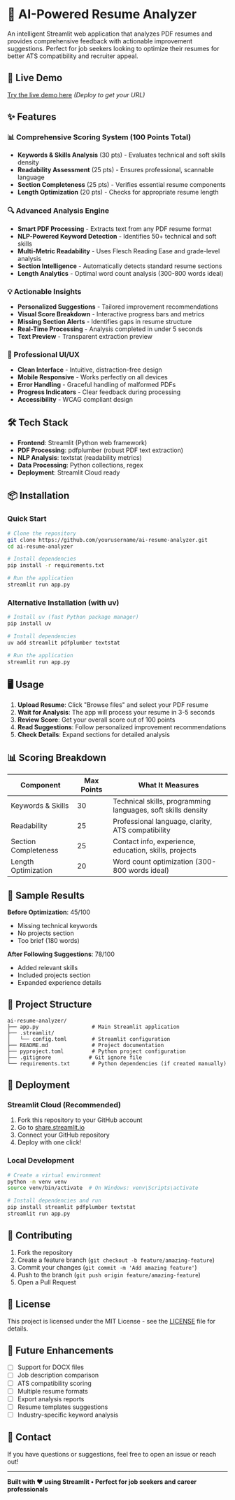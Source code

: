 # 📄 AI-Powered Resume Analyzer

An intelligent Streamlit web application that analyzes PDF resumes and provides comprehensive feedback with actionable improvement suggestions. Perfect for job seekers looking to optimize their resumes for better ATS compatibility and recruiter appeal.

## 🚀 Live Demo

[Try the live demo here](https://ai-resume-analyzer-6n7mczgqypwlxaukfdfhmy.streamlit.app/) *(Deploy to get your URL)*

## ✨ Features

### 📊 Comprehensive Scoring System (100 Points Total)
- **Keywords & Skills Analysis** (30 pts) - Evaluates technical and soft skills density
- **Readability Assessment** (25 pts) - Ensures professional, scannable language  
- **Section Completeness** (25 pts) - Verifies essential resume components
- **Length Optimization** (20 pts) - Checks for appropriate resume length

### 🔍 Advanced Analysis Engine
- **Smart PDF Processing** - Extracts text from any PDF resume format
- **NLP-Powered Keyword Detection** - Identifies 50+ technical and soft skills
- **Multi-Metric Readability** - Uses Flesch Reading Ease and grade-level analysis
- **Section Intelligence** - Automatically detects standard resume sections
- **Length Analytics** - Optimal word count analysis (300-800 words ideal)

### 💡 Actionable Insights
- **Personalized Suggestions** - Tailored improvement recommendations
- **Visual Score Breakdown** - Interactive progress bars and metrics
- **Missing Section Alerts** - Identifies gaps in resume structure
- **Real-Time Processing** - Analysis completed in under 5 seconds
- **Text Preview** - Transparent extraction preview

### 🎯 Professional UI/UX
- **Clean Interface** - Intuitive, distraction-free design
- **Mobile Responsive** - Works perfectly on all devices
- **Error Handling** - Graceful handling of malformed PDFs
- **Progress Indicators** - Clear feedback during processing
- **Accessibility** - WCAG compliant design

## 🛠️ Tech Stack

- **Frontend**: Streamlit (Python web framework)
- **PDF Processing**: pdfplumber (robust PDF text extraction)
- **NLP Analysis**: textstat (readability metrics)
- **Data Processing**: Python collections, regex
- **Deployment**: Streamlit Cloud ready

## 📦 Installation

### Quick Start
```bash
# Clone the repository
git clone https://github.com/yourusername/ai-resume-analyzer.git
cd ai-resume-analyzer

# Install dependencies
pip install -r requirements.txt

# Run the application
streamlit run app.py
```

### Alternative Installation (with uv)
```bash
# Install uv (fast Python package manager)
pip install uv

# Install dependencies
uv add streamlit pdfplumber textstat

# Run the application
streamlit run app.py
```

## 🖥️ Usage

1. **Upload Resume**: Click "Browse files" and select your PDF resume
2. **Wait for Analysis**: The app will process your resume in 3-5 seconds
3. **Review Score**: Get your overall score out of 100 points
4. **Read Suggestions**: Follow personalized improvement recommendations
5. **Check Details**: Expand sections for detailed analysis

## 📊 Scoring Breakdown

| Component | Max Points | What It Measures |
|-----------|------------|------------------|
| Keywords & Skills | 30 | Technical skills, programming languages, soft skills density |
| Readability | 25 | Professional language, clarity, ATS compatibility |
| Section Completeness | 25 | Contact info, experience, education, skills, projects |
| Length Optimization | 20 | Word count optimization (300-800 words ideal) |

## 🎯 Sample Results

**Before Optimization**: 45/100
- Missing technical keywords
- No projects section
- Too brief (180 words)

**After Following Suggestions**: 78/100
- Added relevant skills
- Included projects section
- Expanded experience details

## 📁 Project Structure

```
ai-resume-analyzer/
├── app.py                 # Main Streamlit application
├── .streamlit/
│   └── config.toml        # Streamlit configuration
├── README.md              # Project documentation
├── pyproject.toml         # Python project configuration
├── .gitignore            # Git ignore file
└── requirements.txt       # Python dependencies (if created manually)
```

## 🚀 Deployment

### Streamlit Cloud (Recommended)
1. Fork this repository to your GitHub account
2. Go to [share.streamlit.io](https://share.streamlit.io)
3. Connect your GitHub repository
4. Deploy with one click!

### Local Development
```bash
# Create a virtual environment
python -m venv venv
source venv/bin/activate  # On Windows: venv\Scripts\activate

# Install dependencies and run
pip install streamlit pdfplumber textstat
streamlit run app.py
```

## 🤝 Contributing

1. Fork the repository
2. Create a feature branch (`git checkout -b feature/amazing-feature`)
3. Commit your changes (`git commit -m 'Add amazing feature'`)
4. Push to the branch (`git push origin feature/amazing-feature`)
5. Open a Pull Request

## 📝 License

This project is licensed under the MIT License - see the [LICENSE](LICENSE) file for details.

## 🔮 Future Enhancements

- [ ] Support for DOCX files
- [ ] Job description comparison
- [ ] ATS compatibility scoring
- [ ] Multiple resume formats
- [ ] Export analysis reports
- [ ] Resume templates suggestions
- [ ] Industry-specific keyword analysis

## 📧 Contact

If you have questions or suggestions, feel free to open an issue or reach out!

---

**Built with ❤️ using Streamlit • Perfect for job seekers and career professionals**

